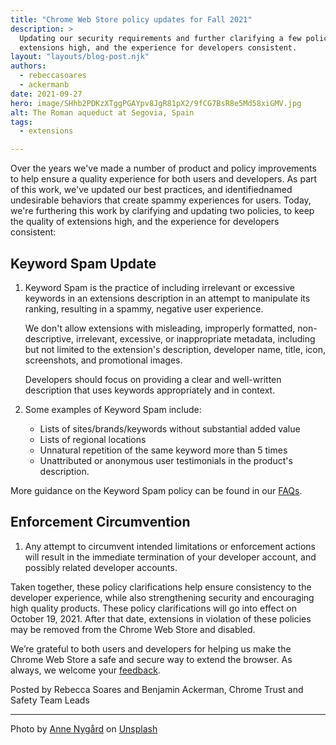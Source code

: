 ```yaml
---
title: "Chrome Web Store policy updates for Fall 2021"
description: >
  Updating our security requirements and further clarifying a few policies to keep the quality of
  extensions high, and the experience for developers consistent.
layout: "layouts/blog-post.njk"
authors:
  - rebeccasoares
  - ackermanb
date: 2021-09-27
hero: image/SHhb2PDKzXTggPGAYpv8JgR81pX2/9fCG7BsR8e5Md58xiGMV.jpg
alt: The Roman aqueduct at Segovia, Spain
tags:
  - extensions

---
```


Over the years we've made a number of product and policy improvements to help ensure a quality
experience for both users and developers. As part of this work, we've updated our best practices,
and identifiednamed undesirable behaviors that create spammy experiences for users. Today, we're
furthering this work by clarifying and updating two policies, to keep the quality of extensions
high, and the experience for developers consistent:


## Keyword Spam Update

1.  Keyword Spam is the practice of including irrelevant or excessive keywords in an extensions
    description in an attempt to manipulate its ranking, resulting in a spammy, negative user
    experience.
    
    We don't allow extensions with misleading, improperly formatted, non-descriptive, irrelevant,
    excessive, or inappropriate metadata, including but not limited to the extension's description,
    developer name, title, icon, screenshots, and promotional images.
    
    Developers should focus on providing a clear and well-written description that uses keywords
    appropriately and in context.

2.  Some examples of Keyword Spam include:
    *   Lists of sites/brands/keywords without substantial added value
    *   Lists of regional locations
    *   Unnatural repetition of the same keyword more than 5 times
    *   Unattributed or anonymous user testimonials in the product's description.

More guidance on the Keyword Spam policy can be found in our [FAQs](https://developer.chrome.com/docs/webstore/spam-faq/).


## Enforcement Circumvention

1.  Any attempt to circumvent intended limitations or enforcement actions will result in the
    immediate termination of your developer account, and possibly related developer accounts.

Taken together, these policy clarifications help ensure consistency to the developer experience,
while also strengthening security and encouraging high quality products. These policy clarifications
will go into effect on October 19, 2021. After that date, extensions in violation of these policies
may be removed from the Chrome Web Store and disabled.

We’re grateful to both users and developers for helping us make the Chrome Web Store a safe and
secure way to extend the browser. As always, we welcome your
[feedback](https://support.google.com/chrome_webstore/contact/one_stop_support?hl=en).

Posted by Rebecca Soares and Benjamin Ackerman, Chrome Trust and Safety Team Leads


---

Photo by <a href="https://unsplash.com/@polarmermaid?utm_source=unsplash&utm_medium=referral&utm_content=creditCopyText">Anne Nygård</a> on <a href="https://unsplash.com/s/photos/clarify?utm_source=unsplash&utm_medium=referral&utm_content=creditCopyText">Unsplash</a>

